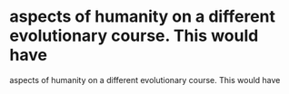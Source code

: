 # aspects of humanity on a different evolutionary course. This would have

aspects of humanity on a different evolutionary course. This would have